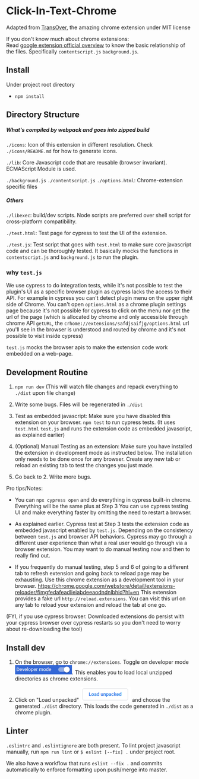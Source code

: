 # Click-In-Text-Chrome

Adapted from [TransOver](https://github.com/artemave/translate_onhover), the amazing chrome extension under MIT license

If you don't know much about chrome extensions: \
Read [google extension official overview](https://developer.chrome.com/extensions/overview) to know the basic relationship of the files.
Specifically `contentscript.js` `background.js`.

## Install

Under project root directory

- `npm install`

## Directory Structure

##### What's compiled by webpack and goes into zipped build

`./icons`: Icon of this extension in different resolution. Check `./icons/README.md` for how to generate icons.

`./lib`: Core Javascript code that are reusable (browser invariant). 
ECMAScript Module is used.

`./background.js` `./contentscript.js` `./options.html`: Chrome-extension specific files

##### Others

`./libexec`: build/dev scripts. Node scripts are preferred over shell script for cross-platform compatibility. 

`./test.html`: Test page for cypress to test the UI of the extension.

`./test.js`: Test script that goes with `test.html` to make sure core javascript code and can be thoroughly tested. 
It basically mocks the functions in `contentscript.js` and `background.js` to run the plugin.

### why `test.js`

We use cypress to do integration tests,
while it's not possible to test the plugin's UI as a specific browser plugin as cypress lacks the access to their API.
For example in cypress you can't detect plugin menu on the upper right side of Chrome.
You can't open `options.html` as a chrome plugin settings page 
because it's not possible for cypress to click on the menu nor get the url of the page 
(which is allocated by chrome and only accessible through chrome API `getURL`, 
the `crhome://extensions/safdjsaifjg/options.html` url you'll see in the browser is understood
 and routed by chrome and it's not possible to visit inside cypress)
 
`test.js` mocks the browser apis to make the extension code work embedded on a web-page.

## Development Routine


1. `npm run dev` (This will watch file changes and repack everything to `./dist` upon file change)

2. Write some bugs. Files will be regenerated in `./dist`

3. Test as embedded javascript: Make sure you have disabled this extension on your browser. `npm test` to run cypress tests. (It uses `test.html` `test.js` and runs the extension code as embedded javascript, as explained earlier)

4. (Optional) Manual Testing as an extension: Make sure you have installed the extension in development mode as instructed below. The installation only needs to be done once for any browser. Create any new tab or reload an existing tab to test the changes you just made.

5. Go back to 2. Write more bugs.


Pro tips/Notes:

- You can `npx cypress open` and do everything in cypress built-in chrome. Everything will be the same plus at Step 3 You can use
cypress testing UI and make everything faster by omitting the need to restart a browser.

- As explained earlier. Cypress test at Step 3 tests the extension code as embedded javascript enabled by `test.js`. Depending on the consistency between `test.js` and browser API behaviors. Cypress may go through a 
 different user experience than what a real user would go through via a browser extension. 
 You may want to do manual testing now and then to really find out.

- If you frequently do manual testing, step 5 and 6 of going to a different tab to refresh extension and going back to reload page may be exhausting. Use 
this chrome extension as a development tool in your browser.
https://chrome.google.com/webstore/detail/extensions-reloader/fimgfedafeadlieiabdeeaodndnlbhid?hl=en This extension provides
a fake url `http://reload.extensions`. You can visit this url on any tab to reload your extension and reload the tab at one go.

(FYI, if you use cypress browser. Downloaded extensions do persist with your cypress browser over cypress restarts
 so you don't need to worry about re-downloading the tool)



## Install dev

1. On the browser, go to `chrome://extensions`. Toggle on developer mode ![developer_mode.png](readme_assets/developer_mode.png). This enables
you to load local unzipped directories as chrome extensions.

2. Click on "Load unpacked" ![load_unpacked.png](readme_assets/load_unpacked.png)  and choose the generated `./dist` directory.
This loads the code generated in `./dist` as a chrome plugin.

## Linter

`.eslintrc` and `.eslintignore` are both present. To lint project javascript manually, 
run `npm run lint` or `$ eslint [--fix] .` under project root. 

We also have a workflow  that runs `eslint --fix .` and commits automatically to enforce formatting upon push/merge into master.